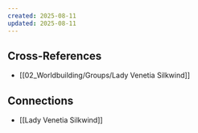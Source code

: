 ```yaml
---
created: 2025-08-11
updated: 2025-08-11
---
```




## Cross-References

- [[02_Worldbuilding/Groups/Lady Venetia Silkwind]]


## Connections

- [[Lady Venetia Silkwind]]
